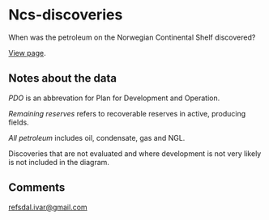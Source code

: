 Ncs-discoveries
===============

When was the petroleum on the Norwegian Continental Shelf discovered?

[View page](http://ivarref.github.io/ncs-discoveries/).

Notes about the data
--------------------

_PDO_ is an abbrevation for Plan for Development and Operation.

_Remaining reserves_ refers to recoverable reserves in active, producing fields.

_All petroleum_ includes oil, condensate, gas and NGL.

Discoveries that are not evaluated and where development is not very likely is not included in the diagram.


Comments
--------
refsdal.ivar@gmail.com

